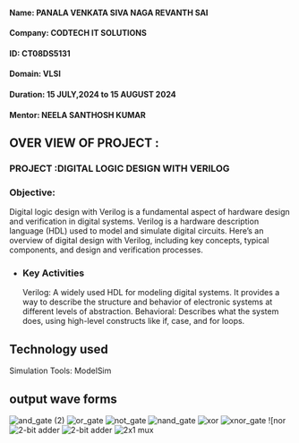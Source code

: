 #### Name: PANALA VENKATA SIVA NAGA REVANTH SAI
#### Company: CODTECH IT SOLUTIONS
#### ID: CT08DS5131
#### Domain: VLSI
#### Duration: 15 JULY,2024 to 15 AUGUST 2024
#### Mentor: NEELA SANTHOSH KUMAR
## OVER VIEW OF PROJECT :
### PROJECT :DIGITAL LOGIC DESIGN WITH VERILOG
### Objective:
Digital logic design with Verilog is a fundamental aspect of hardware design and verification in digital systems.
Verilog is a hardware description language (HDL) used to model and simulate digital circuits.
Here’s an overview of digital design with Verilog, including key concepts, typical components, and design and verification processes.
- ### Key Activities
  Verilog: A widely used HDL for modeling digital systems. It provides a way to describe the structure and behavior of electronic systems at different levels of abstraction.
  Behavioral: Describes what the system does, using high-level constructs like if, case, and for loops.
## Technology used
 Simulation Tools: ModelSim
 ## output wave forms
 ![and_gate (2)](https://github.com/user-attachments/assets/0b2c55bf-56bc-47c9-a9b9-85cc192b0a3d)
![or_gate](https://github.com/user-attachments/assets/6fe75947-801b-4057-8012-395236788e32)
![not_gate](https://github.com/user-attachments/assets/4cd77e9d-ad22-44ca-8a02-fecfb0ae228b)
![nand_gate](https://github.com/user-attachments/assets/37146c69-ae67-4044-8c6d-7e8146ac32eb)
![xor](https://github.com/user-attachments/assets/8b2ab197-56c6-4126-8b7e-a032f94bfda5)
![xnor_gate](https://github.com/user-attachments/assets/734b9186-13de-47c0-aeb9-c28befd2e93d)
![nor![2-bit adder](https://github.com/user-attachments/assets/94ae75c8-a5c3-4db2-a293-36e5f4925817)
![2-bit adder](https://github.com/user-attachments/assets/c6e05e37-9db5-4059-9ffe-11ee723e6563)
![2x1 mux](https://github.com/user-attachments/assets/316a7921-9f89-4f1f-8cb0-5e4529b8c484)
